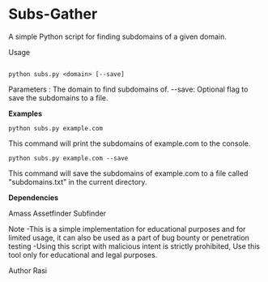 # Subs-Gather

A simple Python script for finding subdomains of a given domain.

Usage
```

python subs.py <domain> [--save]
```

Parameters
<domain>: The domain to find subdomains of.
--save: Optional flag to save the subdomains to a file.

**Examples**

```
python subs.py example.com
```
This command will print the subdomains of example.com to the console.

```
python subs.py example.com --save
```
This command will save the subdomains of example.com to a file called "subdomains.txt" in the current directory.

**Dependencies**

Amass
Assetfinder
Subfinder

Note
-This is a simple implementation for educational purposes and for limited usage, it can also be used as a part of bug bounty or penetration testing
-Using this script with malicious intent is strictly prohibited, Use this tool only for educational and legal purposes.

Author
Rasi
